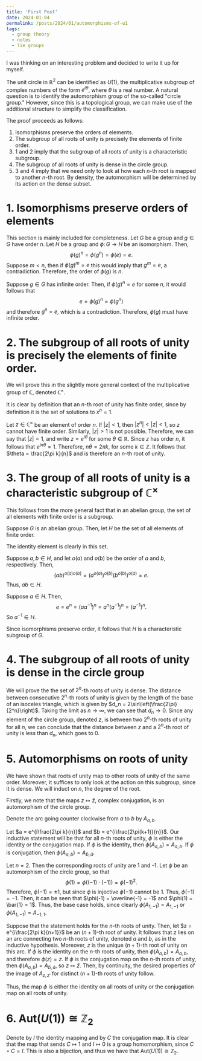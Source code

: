 ```yaml
---
title: 'First Post'
date: 2024-01-04
permalink: /posts/2024/01/automorphisms-of-u1
tags:
  - group theory
  - notes
  - lie groups
---
```

I was thinking on an interesting problem and decided to write it up for myself.

The unit circle in $\mathbb{R}^2$ can be identified as $U(1)$, the multiplicative subgroup of complex numbers of the form $e^{i\theta}$, where $\theta$ is a real number.
A natural question is to identify the automorphism group of the so-called "circle group."
However, since this is a topological group, we can make use of the additional structure to simplify the classification.

The proof proceeds as follows:
1. Isomorphisms preserve the orders of elements.
2. The subgroup of all roots of unity is precisely the elements of  finite order.
3. 1 and 2 imply that the subgroup of all roots of unity is a characteristic subgroup.
4. The subgroup of all roots of unity is dense in the circle group.
5. 3 and 4 imply that we need only to look at how each $n$-th root is mapped to another $n$-th root. By density, the automorphism will be determined by its action on the dense subset.

# 1. Isomorphisms preserve orders of elements
This section is mainly included for completeness.
Let $G$ be a group and $g\in G$ have order $n$.
Let $H$ be a group and $\phi\colon G\to H$ be an isomorphism.
Then,
$$\phi(g)^n = \phi(g^n) = \phi(e) = e.$$
Suppose $m< n$, then if $\phi(g)^m = e$ this would imply that $g^m = e$, a contradiction.
Therefore, the order of $\phi(g)$ is $n$.

Suppose $g \in G$ has infinite order.
Then, if $\phi(g)^n = e$ for some $n$, it would follows that 
$$e = \phi(g)^n = \phi(g^n)$$
and therefore $g^n = e$, which is a contradiction.
Therefore, $\phi(g)$ must have infinite order.

# 2. The subgroup of all roots of unity is precisely the elements of  finite order.
We will prove this in the slightly more general context of the multiplicative group of $\mathbb{C}$, denoted $\mathbb{C}^\times$.

It is clear by definition that an $n$-th root of unity has finite order, since by definition it is the set of solutions to $x^n = 1$.

Let $z\in\mathbb{C}^\times$ be an element of order $n$.
If $|z| < 1$, then $|z^{n}| < |z| < 1$, so $z$ cannot have finite order.
Similarly, $|z|>1$ is not possible.
Therefore, we can say that $|z| = 1$, and write $z = e^{i\theta}$ for some $\theta\in\mathbb{R}$.
Since $z$ has order $n$, it follows that $e^{in\theta} = 1$.
Therefore, $n\theta = 2\pi k$, for some $k\in\mathbb{Z}$.
It follows that $\theta = \frac{2\pi k}{n}$ and is therefore an $n$-th root of unity.

# 3. The group of all roots of unity is a characteristic subgroup of $\mathbb{C}^\times$
This follows from the more general fact that in an abelian group, the set of all elements with finite order is a subgroup.

Suppose $G$ is an abelian group.
Then, let $H$ be the set of all elements of finite order.

The identity element is clearly in this set.

Suppose $a,b\in H$, and let $o(a)$ and $o(b)$ be the order of $a$ and $b$, respectively.
Then, $$(ab)^{o(a)o(b)} = (a^{o(a)})^{o(b)}(b^{o(b)})^{o(a)} = e.$$
Thus, $ab\in H$.

Suppose $a\in H$.
Then, 
$$e = e^n = (aa^{-1})^n = a^n(a^{-1})^n = (a^{-1})^n.$$
So $a^{-1}\in H$.

Since isomorphisms preserve order, it follows that $H$ is a characteristic subgroup of $G$.

# 4. The subgroup of all roots of unity is dense in the circle group
We will prove the the set of $2^n$-th roots of unity is dense.
The distance between consecutive $2^n$-th roots of unity is given by the length of the base of an isoceles triangle, which is given by $d_n = 2\sin\left(\frac{2\pi}{2^n}\right)$.
Taking the limit as $n\to\infty$, we can see that $d_n\to 0$.
Since any element of the circle group, denoted $z$, is between two $2^n$-th roots of unity for all $n$, we can conclude that the distance between $z$ and a $2^n$-th root of unity is less than $d_n$, which goes to 0.

# 5. Automorphisms on roots of unity
We have shown that roots of unity map to other roots of unity of the same order.
Moreover, it suffices to only look at the action on this subgroup, since it is dense.
We will induct on $n$, the degree of the root.

Firstly, we note that the maps $z\mapsto \bar{z}$, complex conjugation, is an automorphism of the circle group.

Denote the arc going counter clockwise from $a$ to $b$ by $A_{a,b}$.

Let $a = e^{i\frac{2\pi k}{n}}$ and $b = e^{i\frac{2\pi(k+1)}{n}}$.
Our inductive statement will be that for all $n$-th roots of unity, $\phi$ is either the identity or the conjugation map.
If $\phi$ is the identity, then $\phi(A_{a,b}) = A_{a,b}$.
If $\phi$ is conjugation, then $\phi(A_{a,b}) = A_{\bar{b},\bar{a}}$.

Let $n=2$. 
Then the corresponding roots of unity are 1 and -1.
Let $\phi$ be an automorphism of the circle group, so that
$$\phi(1) = \phi((-1)\cdot(-1)) = \phi(-1)^2.$$
Therefore, $\phi(-1) = \pm 1$, but since $\phi$ is injective $\phi(-1)$ cannot be $1$.
Thus, $\phi(-1) = -1$.
Then, it can be seen that $\phi(-1) = \overline{-1} = -1$ and $\phi(1) = \bar{1} = 1$.
Thus, the base case holds, since clearly $\phi(A_{1,-1}) = A_{1,-1}$ or $\phi(A_{1,-1}) = A_{-1,1}$.

Suppose that the statement holds for the $n$-th roots of unity.
Then, let $z = e^{i\frac{2\pi k}{n+1}}$ be an $(n+1)$-th root of unity.
It follows that $z$ lies on an arc connecting two $n$-th roots of unity, denoted $a$ and $b$, as in the inductive hypothesis.
Moreover, $z$ is the unique $(n+1)$-th root of unity on this arc.
If $\phi$ is the identity on the $n$-th roots of unity, then 
$\phi(A_{a,b}) = A_{a,b}$, and therefore $\phi(z) = z$.
If $\phi$ is the conjugation map on the $n$-th roots of unity, then $\phi(A_{a,b}) = A_{\bar{b},\bar{a}}$, so $z\mapsto\bar{z}$.
Then, by continuity, the desired properties of the image of $A_{z, z'}$ for distinct $(n+1)$-th roots of unity follow.

Thus, the map $\phi$ is either the identity on all roots of unity or the conjugation map on all roots of unity.

# 6. $\mathrm{Aut}(U(1))\cong \mathbb{Z}_2$
Denote by $I$ the identity mapping and by $C$ the conjugation map.
It is clear that the map that sends $C\mapsto 1$ and $I\mapsto 0$ is a group homomorphism, since $C\circ C =  I$.
This is also a bijection, and thus we have that $\mathrm{Aut}(U(1))\cong \mathbb{Z}_2$.